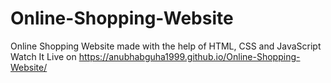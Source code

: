 # Online-Shopping-Website
Online Shopping Website made with the help of HTML, CSS and JavaScript
Watch It Live on
https://anubhabguha1999.github.io/Online-Shopping-Website/
